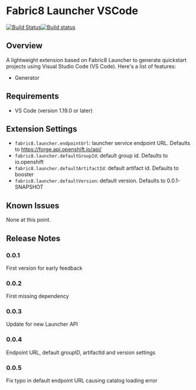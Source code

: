 # Fabric8 Launcher VSCode

[![Build Status](https://travis-ci.org/jeffmaury/fabric8-launcher-vscode-extension.svg?branch=master)](https://travis-ci.org/jeffmaury/fabric8-launcher-vscode-extension)[![Build status](https://ci.appveyor.com/api/projects/status/yomg02ev76ryron9?svg=true)](https://ci.appveyor.com/project/jeffmaury/fabric8-launcher-vscode-extension)

## Overview

A lightweight extension based on Fabric8 Launcher to generate quickstart projects using Visual Studio Code (VS Code). Here's a list of features:

- Generator

## Requirements

- VS Code (version 1.19.0 or later)

## Extension Settings

* `fabric8.launcher.endpointUrl`: launcher service endpoint URL. Defaults to https://forge.api.openshift.io/api/
* `fabric8.launcher.defaultGroupId`: default group id. Defaults to io.openshift
* `fabric8.launcher.defaultArtifactId`: default artifact id. Defaults to booster
* `fabric8.launcher.defaultVersion`: default version. Defaults to 0.0.1-SNAPSHOT

## Known Issues

None at this point.

## Release Notes

### 0.0.1

First version for early feedback

### 0.0.2

First missing dependency

### 0.0.3

Update for new Launcher API

### 0.0.4

Endpoint URL, default groupID, artifactId and version settings

### 0.0.5

Fix typo in default endpoint URL causing catalog loading error

